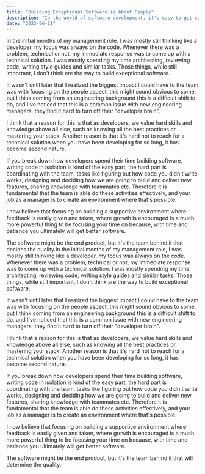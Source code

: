```yaml
---
title: "Building Exceptional Software is About People"
description: "In the world of software development, it's easy to get caught up in the lines of code and technical challenges. However, we must remember that software development is fundamentally about people."
date: "2023-06-11"
---
```


In the initial months of my management role, I was mostly still thinking like a developer, my focus was always on the code. Whenever there was a problem, technical or not, my immediate response was to come up with a technical solution. I was mostly spending my time architecting, reviewing code, writing style guides and similar tasks. Those things, while still important, I don't think are the way to build exceptional software.

It wasn't until later that I realized the biggest impact I could have to the team was with focusing on the people aspect, this might sound obvious to some, but I think coming from an engineering background this is a difficult shift to do, and I've noticed that this is a common issue with new engineering managers, they find it hard to turn off their "developer brain".

I think that a reason for this is that as developers, we value hard skills and knowledge above all else, such as knowing all the best practices or mastering your stack. Another reason is that it's hard not to reach for a technical solution when you have been developing for so long, it has become second nature.

If you break down how developers spend their time building software, writing code in isolation is kind of the easy part, the hard part is coordinating with the team, tasks like figuring out how code you didn't write works, designing and deciding how we are going to build and deliver new features, sharing knowledge with teammates etc. Therefore it is fundamental that the team is able do these activities effectively, and your job as a manager is to create an environment where that's possible.

I now believe that focusing on building a supportive environment where feedback is easily given and taken, where growth is encouraged is a much more powerful thing to be focusing your time on because, with time and patience you ultimately will get better software.

The software might be the end product, but it's the team behind it that decides the quality.In the initial months of my management role, I was mostly still thinking like a developer, my focus was always on the code. Whenever there was a problem, technical or not, my immediate response was to come up with a technical solution. I was mostly spending my time architecting, reviewing code, writing style guides and similar tasks. Those things, while still important, I don't think are the way to build exceptional software.

It wasn't until later that I realized the biggest impact I could have to the team was with focusing on the people aspect, this might sound obvious to some, but I think coming from an engineering background this is a difficult shift to do, and I've noticed that this is a common issue with new engineering managers, they find it hard to turn off their "developer brain".

I think that a reason for this is that as developers, we value hard skills and knowledge above all else, such as knowing all the best practices or mastering your stack. Another reason is that it's hard not to reach for a technical solution when you have been developing for so long, it has become second nature.

If you break down how developers spend their time building software, writing code in isolation is kind of the easy part, the hard part is coordinating with the team, tasks like figuring out how code you didn't write works, designing and deciding how we are going to build and deliver new features, sharing knowledge with teammates etc. Therefore it is fundamental that the team is able do these activities effectively, and your job as a manager is to create an environment where that's possible.

I now believe that focusing on building a supportive environment where feedback is easily given and taken, where growth is encouraged is a much more powerful thing to be focusing your time on because, with time and patience you ultimately will get better software.

The software might be the end product, but it's the team behind it that will determine the quality.

